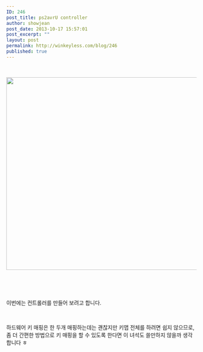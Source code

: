 ```yaml
---
ID: 246
post_title: ps2avrU controller
author: showjean
post_date: 2013-10-17 15:57:01
post_excerpt: ""
layout: post
permalink: http://winkeyless.com/blog/246
published: true
---
```

<p><br /></p><p style="text-align: center; clear: none; float: none;"><img src="http://winkeyless.com/blog/wp-content/uploads/1/cfile7.uf.2303793E526007CA30EB86.png" class="aligncenter" width="860" height="508" filename="20131018_004644_004.png" filemime="image/png" style="""" /></p><p><br /></p><p><br /></p><p>이번에는 컨트롤러를 만들어 보려고 합니다.</p><p><br /></p><p>하드웨어 키 매핑은 한 두개 매핑하는데는 괜찮지만 키맵 전체를 하려면 쉽지 않으므로, 좀 더 간편한 방법으로 키 매핑을 할 수 있도록 한다면 이 녀석도 쓸만하지 않을까 생각합니다 ㅎ<br /></p>